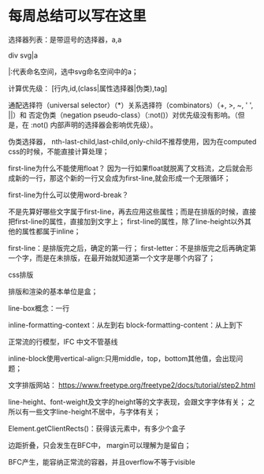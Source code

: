 # 每周总结可以写在这里

选择器列表：是带逗号的选择器，a,a

div svg|a

|:代表命名空间，选中svg命名空间中的a；


计算优先级：
[行内,id,(class|属性选择器|伪类),tag]

通配选择符（universal selector）（*）关系选择符（combinators）（+, >, ~, ' ', ||）和 否定伪类（negation pseudo-class）（:not()）对优先级没有影响。（但是，在 :not() 内部声明的选择器会影响优先级）。


伪类选择器，
nth-last-child,last-child,only-child不推荐使用，因为在computed css的时候，不能直接计算处理；

first-line为什么不能使用float？
因为一行如果float就脱离了文档流，之后就会形成新的一行，那这个新的一行又会成为first-line,就会形成一个无限循环；

first-line为什么可以使用word-break？

不是先算好哪些文字属于first-line，再去应用这些属性；而是在排版的时候，直接把first-line的属性，直接加到文字上；
first-line的属性，除了line-height以外其他的属性都属于inline；

first-line：是排版完之后，确定的第一行；
first-letter：不是排版完之后再确定第一个字，而是在未排版，在最开始就知道第一个文字是哪个内容了；


css排版

排版和渲染的基本单位是盒；

line-box概念：一行

inline-formatting-context：从左到右
block-formatting-content：从上到下

正常流的行模型，IFC
中文不管基线

inline-block使用vertical-align:只用middle，top，bottom其他值，会出现问题；

文字排版网站：
https://www.freetype.org/freetype2/docs/tutorial/step2.html

line-height、font-weight及文字的height等的文字表现，会跟文字字体有关；
之所以有一些文字line-height不居中，与字体有关；

Element.getClientRects()：获得该元素中，有多少个盒子


边距折叠，只会发生在BFC中，
margin可以理解为是留白；

BFC产生，能容纳正常流的容器，并且overflow不等于visible





